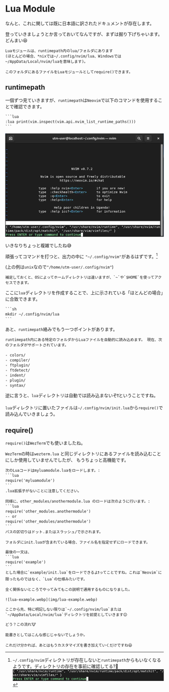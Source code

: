 # Lua Module
なんと、これに関しては既に日本語に訳されたドキュメントが存在します。

登っていきましょうとか言っておいてなんですが、まずは掘り下げちゃいます。どんまい😆

```admonish info title="[モジュール](https://github.com/willelz/nvim-lua-guide-ja/blob/master/README.ja.md#モジュール)"
Luaモジュールは、runtimepath内のlua/フォルダにあります
(ほとんどの場合、*nixでは~/.config/nvim/lua、Windowsでは~/AppData/Local/nvim/luaを意味します)。

このフォルダにあるファイルをLuaモジュールとしてrequire()できます。
```

## runtimepath
一個ずつ見ていきますが、`runtimepath`は`Neovim`で以下のコマンドを使用することで確認できます。

~~~admonish quote title="runtimepathを確認"
```lua
:lua print(vim.inspect(vim.api.nvim_list_runtime_paths()))
```
~~~

![config-create.webp](img/config-create.webp)

いきなりちょっと複雑でしたね😅

頑張ってコマンドを打つと、出力の中に `"~/.config/nvim"`があるはずです。[^not-config]

(上の例は`unix`なので`"/home/utm-user/.config/nvim"`)

```admonish note
補足しておくと、OSによってホームディレクトリは違いますが、`~`や`$HOME`を使ってアクセスできます。
```

ここに`lua`ディレクトリを作成することで、上に示されている「ほとんどの場合」に合致できます。

~~~admonish quote title="luaディレクトリを作る"
```sh
mkdir ~/.config/nvim/lua
```
~~~

あと、`runtimepath`絡みでもう一つポイントがあります。

~~~admonish info title="[Runtime files](https://github.com/willelz/nvim-lua-guide-ja/blob/master/README.ja.md#runtime-files)"
runtimepath内にある特定のフォルダからLuaファイルを自動的に読み込めます。 現在、次のフォルダがサポートされています。

- colors/
- compiler/
- ftplugin/
- ftdetect/
- indent/
- plugin/
- syntax/
~~~

逆に言うと、`lua`ディレクトリは自動では読み込まないぞ❗ということですね。

`lua`ディレクトリに置いたファイルは`~/.config/nvim/init.lua`から`require()`で読み込んでいきましょう。

## require()

`require()`は`WezTerm`でも使いましたね。

`WezTerm`の時は`wezterm.lua` と同じディレクトリにあるファイルを読み込むことにしか使用していませんでしたが、
もうちょっと高機能です。

~~~admonish info title="[モジュール](https://github.com/willelz/nvim-lua-guide-ja/blob/master/README.ja.md#モジュール)"
次のLuaコードはmyluamodule.luaをロードします。:
```lua
require('myluamodule')
```
.lua拡張子がないことに注意してください。

同様に、other_modules/anothermodule.lua のロードは次のように行います。:
```lua
require('other_modules.anothermodule')
-- or
require('other_modules/anothermodule')
```
パスの区切りはドット.またはスラッシュ/で示されます。

フォルダにinit.luaが含まれている場合、ファイル名を指定せずにロードできます。
~~~

~~~admonish tip
最後の一文は、
```lua
require('example') 
```
とした場合に`example/init.lua`をロードできるよ❗ってことですね。これは`Neovim`に限ったものではなく、`Lua`の仕様みたいです。

全く関係ないところでやってみてもこの説明で通用するものになりました。

![lua-example.webp](img/lua-example.webp)
~~~

```admonish note
ここから先、特に明記しない限りは`~/.config/nvim/lua`または`~/AppData/Local/nvim/lua`ディレクトリを前提としていきます😌
```

```admonish success
どう？この流れ🐮

能書きとしてはこんな感じじゃないでしょうか。

これだけ分かれば、あとはもうカスタマイズを書き加えていくだけですね😄
```

[^not-config]: `~/.config/nvim`ディレクトリが存在しないと`runtimepath`からもいなくなるようです。ディレクトリの存在を事前に確認してる?🤔
![config-not](img/config-not.webp)
